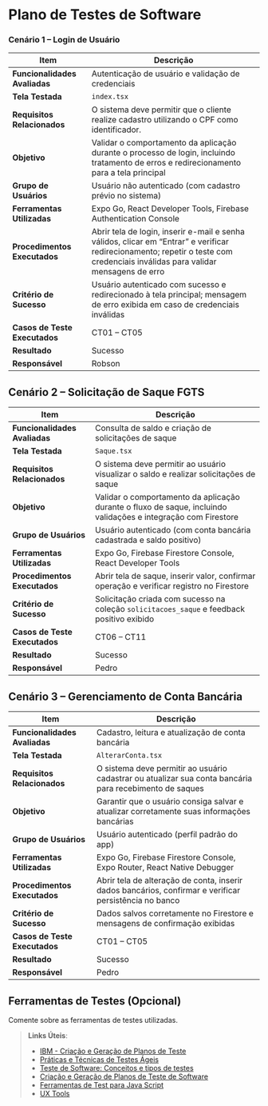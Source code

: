# Plano de Testes de Software

### Cenário 1 – Login de Usuário

| **Item** | **Descrição** |
|-----------|----------------|
| **Funcionalidades Avaliadas** | Autenticação de usuário e validação de credenciais |
| **Tela Testada** | `index.tsx` |
| **Requisitos Relacionados** | O sistema deve permitir que o cliente realize cadastro utilizando o CPF como identificador. |
| **Objetivo** | Validar o comportamento da aplicação durante o processo de login, incluindo tratamento de erros e redirecionamento para a tela principal |
| **Grupo de Usuários** | Usuário não autenticado (com cadastro prévio no sistema) |
| **Ferramentas Utilizadas** | Expo Go, React Developer Tools, Firebase Authentication Console |
| **Procedimentos Executados** | Abrir tela de login, inserir e-mail e senha válidos, clicar em “Entrar” e verificar redirecionamento; repetir o teste com credenciais inválidas para validar mensagens de erro |
| **Critério de Sucesso** | Usuário autenticado com sucesso e redirecionado à tela principal; mensagem de erro exibida em caso de credenciais inválidas |
| **Casos de Teste Executados** | CT01 – CT05 |
| **Resultado** | Sucesso |
| **Responsável** | Robson |


## Cenário 2 – Solicitação de Saque FGTS

| Item                          | Descrição                                                                                                      |
| ----------------------------- | -------------------------------------------------------------------------------------------------------------- |
| **Funcionalidades Avaliadas** | Consulta de saldo e criação de solicitações de saque                                                           |
| **Tela Testada**              | `Saque.tsx`                                                                                                    |
| **Requisitos Relacionados**   | O sistema deve permitir ao usuário visualizar o saldo e realizar solicitações de saque                         |
| **Objetivo**                  | Validar o comportamento da aplicação durante o fluxo de saque, incluindo validações e integração com Firestore |
| **Grupo de Usuários**         | Usuário autenticado (com conta bancária cadastrada e saldo positivo)                                           |
| **Ferramentas Utilizadas**    | Expo Go, Firebase Firestore Console, React Developer Tools                                                     |
| **Procedimentos Executados**  | Abrir tela de saque, inserir valor, confirmar operação e verificar registro no Firestore                       |
| **Critério de Sucesso**       | Solicitação criada com sucesso na coleção `solicitacoes_saque` e feedback positivo exibido                     |
| **Casos de Teste Executados** | CT06 – CT11                                                                                                    |
| **Resultado**                 | Sucesso                                                                                                        |
| **Responsável**               | Pedro                                                                                                          |



## Cenário 3 – Gerenciamento de Conta Bancária

| Item                          | Descrição                                                                                               |
| ----------------------------- | ------------------------------------------------------------------------------------------------------- |
| **Funcionalidades Avaliadas** | Cadastro, leitura e atualização de conta bancária                                                       |
| **Tela Testada**              | `AlterarConta.tsx`                                                                                      |
| **Requisitos Relacionados**   | O sistema deve permitir ao usuário cadastrar ou atualizar sua conta bancária para recebimento de saques |
| **Objetivo**                  | Garantir que o usuário consiga salvar e atualizar corretamente suas informações bancárias               |
| **Grupo de Usuários**         | Usuário autenticado (perfil padrão do app)                                                              |
| **Ferramentas Utilizadas**    | Expo Go, Firebase Firestore Console, Expo Router, React Native Debugger                                 |
| **Procedimentos Executados**  | Abrir tela de alteração de conta, inserir dados bancários, confirmar e verificar persistência no banco  |
| **Critério de Sucesso**       | Dados salvos corretamente no Firestore e mensagens de confirmação exibidas                              |
| **Casos de Teste Executados** | CT01 – CT05                                                                                             |
| **Resultado**                 | Sucesso                                                                                                 |
| **Responsável**               | Pedro                                                                                                   |







## Ferramentas de Testes (Opcional)

Comente sobre as ferramentas de testes utilizadas.
 
> **Links Úteis**:
> - [IBM - Criação e Geração de Planos de Teste](https://www.ibm.com/developerworks/br/local/rational/criacao_geracao_planos_testes_software/index.html)
> - [Práticas e Técnicas de Testes Ágeis](http://assiste.serpro.gov.br/serproagil/Apresenta/slides.pdf)
> -  [Teste de Software: Conceitos e tipos de testes](https://blog.onedaytesting.com.br/teste-de-software/)
> - [Criação e Geração de Planos de Teste de Software](https://www.ibm.com/developerworks/br/local/rational/criacao_geracao_planos_testes_software/index.html)
> - [Ferramentas de Test para Java Script](https://geekflare.com/javascript-unit-testing/)
> - [UX Tools](https://uxdesign.cc/ux-user-research-and-user-testing-tools-2d339d379dc7)
